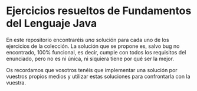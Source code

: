 # Ejercicios resueltos de Fundamentos del Lenguaje Java
En este repositorio encontraréis _una_ solución para cada uno de los ejercicios de la colección. La solución que se propone es, salvo bug no encontrado, 100% funcional, es decir, cumple con todos los requisitos del enunciado, pero no es ni única, ni siquiera tiene por qué ser la mejor.

Os recordamos que vosotros tenéis que implementar una solución por vuestros propios medios y utilizar estas soluciones para confrontarla con la vuestra.
